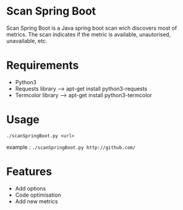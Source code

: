 # Scan Spring Boot

Scan Spring Boot is a Java spring boot scan wich discovers most of metrics. The scan indicates if the metric is available, unautorised, unavailable, etc. 

# Requirements
 
 * Python3
 * Requests library   --> apt-get install python3-requests
 * Termcolor library  --> apt-get install python3-termcolor
 
# Usage

```./scanSpringBoot.py <url> ```

 example :  ```./scanSpringBoot.py http://github.com/```
 
 # Features
 
 * Add options
 * Code optimisation
 * Add new metrics

